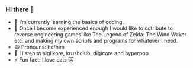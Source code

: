 ### Hi there 👋

- 🌱 I’m currently learning the basics of coding.
- 👯 Once I become experienced enough I would like to cotribute to reverse engineering games like The Legend of Zelda: The Wind Waker etc. and making my own scripts and programs for whatever I need.
- 😄 Pronouns: he/him
- 🎵 I listen to sigilkore, krushclub, digicore and hyperpop
- ⚡ Fun fact: I love cats 😻
